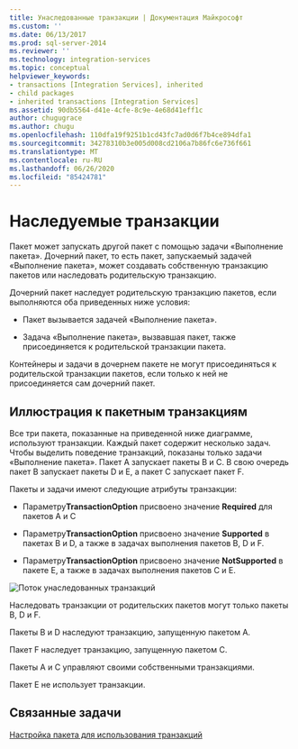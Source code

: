 ```yaml
---
title: Унаследованные транзакции | Документация Майкрософт
ms.custom: ''
ms.date: 06/13/2017
ms.prod: sql-server-2014
ms.reviewer: ''
ms.technology: integration-services
ms.topic: conceptual
helpviewer_keywords:
- transactions [Integration Services], inherited
- child packages
- inherited transactions [Integration Services]
ms.assetid: 90db5564-d41e-4cfe-8c9e-4e68d41eff1c
author: chugugrace
ms.author: chugu
ms.openlocfilehash: 110dfa19f9251b1cd43fc7ad0d6f7b4ce894dfa1
ms.sourcegitcommit: 34278310b3e005d008cd2106a7b86fc6e736f661
ms.translationtype: MT
ms.contentlocale: ru-RU
ms.lasthandoff: 06/26/2020
ms.locfileid: "85424781"
---
```

# <a name="inherited-transactions"></a>Наследуемые транзакции
  Пакет может запускать другой пакет с помощью задачи «Выполнение пакета». Дочерний пакет, то есть пакет, запускаемый задачей «Выполнение пакета», может создавать собственную транзакцию пакетов или наследовать родительскую транзакцию.  
  
 Дочерний пакет наследует родительскую транзакцию пакетов, если выполняются оба приведенных ниже условия:  
  
-   Пакет вызывается задачей «Выполнение пакета».  
  
-   Задача «Выполнение пакета», вызвавшая пакет, также присоединяется к родительской транзакции пакета.  
  
 Контейнеры и задачи в дочернем пакете не могут присоединяться к родительской транзакции пакетов, если только к ней не присоединяется сам дочерний пакет.  
  
## <a name="illustration-of-package-transactions"></a>Иллюстрация к пакетным транзакциям  
 Все три пакета, показанные на приведенной ниже диаграмме, используют транзакции. Каждый пакет содержит несколько задач. Чтобы выделить поведение транзакций, показаны только задачи «Выполнение пакета». Пакет A запускает пакеты B и C. В свою очередь пакет B запускает пакеты D и E, а пакет C запускает пакет F.  
  
 Пакеты и задачи имеют следующие атрибуты транзакции:  
  
-   Параметру**TransactionOption** присвоено значение **Required** для пакетов A и C  
  
-   Параметру**TransactionOption** присвоено значение **Supported** в пакетах B и D, а также в задачах выполнения пакетов B, D и F.  
  
-   Параметру**TransactionOption** присвоено значение **NotSupported** в пакете E, а также в задачах выполнения пакетов C и E.  
  
 ![Поток унаследованных транзакций](media/mw-dts-executepack.gif "Поток унаследованных транзакций")  
  
 Наследовать транзакции от родительских пакетов могут только пакеты B, D и F.  
  
 Пакеты B и D наследуют транзакцию, запущенную пакетом A.  
  
 Пакет F наследует транзакцию, запущенную пакетом C.  
  
 Пакеты A и C управляют своими собственными транзакциями.  
  
 Пакет E не использует транзакции.  
  
## <a name="related-tasks"></a>Связанные задачи  
 [Настройка пакета для использования транзакций](../relational-databases/native-client-ole-db-transactions/transactions.md)  
  
  
